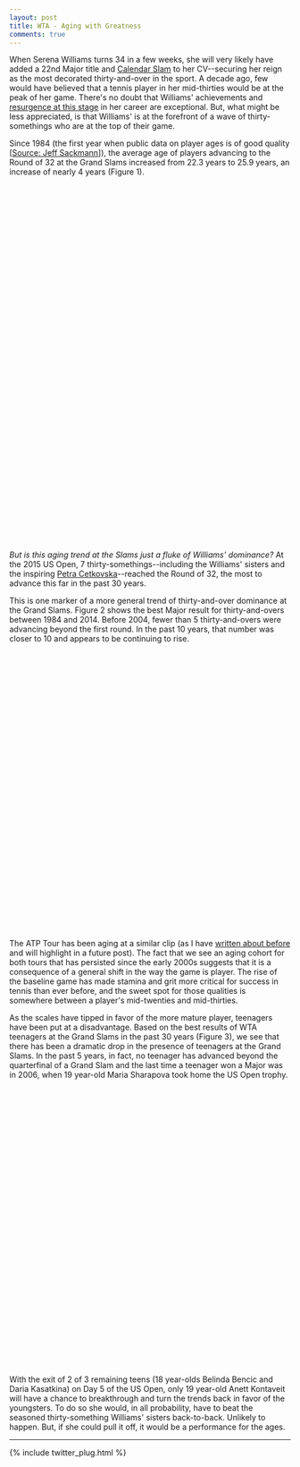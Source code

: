 ```yaml
---
layout: post
title: WTA - Aging with Greatness
comments: true
---
```


When Serena Williams turns 34 in a few weeks, she will very likely have added a 22nd Major title and [Calendar Slam](http://www.livetennis.com/category/livetennis-news/the-serena-calendar-slam-survives-an-american-scare-and-could-face-another-20150905-0009/) to her CV--securing her reign as the most decorated thirty-and-over in the sport. A decade ago, few would have believed that a tennis player in her mid-thirties would be at the peak of her game. There's no doubt that Williams' achievements and [resurgence at this stage](http://fivethirtyeight.com/features/serena-williams-and-the-difference-between-all-time-great-and-greatest-of-all-time/) in her career are exceptional. But, what might be less appreciated, is that Williams' is at the forefront of a wave of thirty-somethings who are at the top of their game.

Since 1984 (the first year when public data on player ages is of good quality [[Source: Jeff Sackmann](https://github.com/JeffSackmann/tennis_wta)]), the average age of players advancing to the Round of 32 at the Grand Slams increased from 22.3 years to 25.9 years, an increase of nearly 4 years (Figure 1). 

<script type="text/javascript">
 
// jsData 
function gvisDataScatterChartID8c63407e5f99 () {
var data = new google.visualization.DataTable();
var datajson =
[
 [
 1984,
22.3,
22.3 
],
[
 1985,
22.4,
22.1 
],
[
 1986,
22.2,
21.6 
],
[
 1987,
22.7,
21.9 
],
[
 1988,
22.6,
22.5 
],
[
 1989,
22.3,
22.7 
],
[
 1990,
22.1,
22.2 
],
[
 1991,
22.3,
23.2 
],
[
 1992,
22.7,
22.3 
],
[
 1993,
23,
23.7 
],
[
 1994,
23.4,
23.7 
],
[
 1995,
23.4,
24.2 
],
[
 1996,
23.7,
23.9 
],
[
 1997,
23.5,
23 
],
[
 1998,
23.4,
23.9 
],
[
 1999,
23.8,
23.8 
],
[
 2000,
23.7,
23.6 
],
[
 2001,
23.4,
23.7 
],
[
 2002,
23.8,
23.3 
],
[
 2003,
24,
24 
],
[
 2004,
24.3,
24.5 
],
[
 2005,
23.9,
23.7 
],
[
 2006,
23.4,
23.2 
],
[
 2007,
23,
22.2 
],
[
 2008,
23.6,
24.9 
],
[
 2009,
23.9,
23.7 
],
[
 2010,
24.7,
24.8 
],
[
 2011,
24.7,
24.8 
],
[
 2012,
25.3,
25.2 
],
[
 2013,
25.6,
25.4 
],
[
 2014,
25.4,
26.5 
],
[
 2015,
25.9,
null 
] 
];
data.addColumn('number','year');
data.addColumn('number','All Slams');
data.addColumn('number','US Open');
data.addRows(datajson);
return(data);
}
 
// jsDrawChart
function drawChartScatterChartID8c63407e5f99() {
var data = gvisDataScatterChartID8c63407e5f99();
var options = {};
options["allowHtml"] = true;
options["width"] =    840;
options["height"] =    640;
options["trendlines"] = {0:{type: 'exponential'}, 1: {type: 'exponential'}};
options["hAxis"] = {format: '####', title: 'Year', minValue : 1984, maxValue: 2015, 
			ticks: [1984, 1986, 1988, 1990, 1992, 1994, 1996, 1998, 2000, 2002, 2004, 2006, 2008, 2010, 2012, 2014]};
options["vAxis"] = {title: 'Mean Age', baseline: 20};
options["title"] = "Figure 1. Age Trends of WTA Players Advancing to Round 32, 1984 - 2015";
options["pointSize"] =     20;
options["series"] = [{color:'#FBC02D'}, {color: '#EF5350'}];
options["dataOpacity"] =    0.8;
options["chartArea"] = {left: '8%'};


    var chart = new google.visualization.ScatterChart(
    document.getElementById('ScatterChartID8c63407e5f99')
    );
    chart.draw(data,options);
    

}
  
 
// jsDisplayChart
(function() {
var pkgs = window.__gvisPackages = window.__gvisPackages || [];
var callbacks = window.__gvisCallbacks = window.__gvisCallbacks || [];
var chartid = "corechart";
  
// Manually see if chartid is in pkgs (not all browsers support Array.indexOf)
var i, newPackage = true;
for (i = 0; newPackage && i < pkgs.length; i++) {
if (pkgs[i] === chartid)
newPackage = false;
}
if (newPackage)
  pkgs.push(chartid);
  
// Add the drawChart function to the global list of callbacks
callbacks.push(drawChartScatterChartID8c63407e5f99);
})();
function displayChartScatterChartID8c63407e5f99() {
  var pkgs = window.__gvisPackages = window.__gvisPackages || [];
  var callbacks = window.__gvisCallbacks = window.__gvisCallbacks || [];
  window.clearTimeout(window.__gvisLoad);
  // The timeout is set to 100 because otherwise the container div we are
  // targeting might not be part of the document yet
  window.__gvisLoad = setTimeout(function() {
  var pkgCount = pkgs.length;
  google.load("visualization", "1", { packages:pkgs, callback: function() {
  if (pkgCount != pkgs.length) {
  // Race condition where another setTimeout call snuck in after us; if
  // that call added a package, we must not shift its callback
  return;
}
while (callbacks.length > 0)
callbacks.shift()();
} });
}, 100);
}
 
// jsFooter
</script>
 
<!-- jsChart -->  
<script type="text/javascript" src="https://www.google.com/jsapi?callback=displayChartScatterChartID8c63407e5f99"></script>
 
<!-- divChart -->
  
<div id="ScatterChartID8c63407e5f99" 
  style="width: 840; height: 640;">
</div>

_But is this aging trend at the Slams just a fluke of Williams' dominance?_ At the 2015 US Open, 7 thirty-somethings--including the Williams' sisters and the inspiring [Petra Cetkovska](http://www.usatoday.com/story/sports/tennis/2015/09/04/petra-cetkovska-upsets-caroline-wozniacki-us-open-second-round/71684826/)--reached the Round of 32, the most to advance this far in the past 30 years. 

This is one marker of a more general trend of thirty-and-over dominance at the Grand Slams. Figure 2 shows the best Major result for thirty-and-overs between 1984 and 2014. Before 2004, fewer than 5 thirty-and-overs were advancing beyond the first round. In the past 10 years, that number was closer to 10 and appears to be continuing to rise.

<script type="text/javascript">
 
// jsData 
function gvisDataColumnChartID8c6372019600 () {
var data = new google.visualization.DataTable();
var datajson =
[
 [
 "1984",
4,
1,
0,
1,
1,
0,
0 
],
[
 "1985",
3,
1,
1,
0,
0,
0,
1 
],
[
 "1986",
2,
0,
0,
1,
0,
0,
1 
],
[
 "1987",
3,
2,
1,
1,
1,
0,
1 
],
[
 "1988",
4,
1,
0,
0,
0,
2,
0 
],
[
 "1989",
5,
0,
0,
0,
1,
1,
0 
],
[
 "1990",
2,
1,
1,
0,
0,
0,
1 
],
[
 "1991",
3,
1,
1,
0,
0,
1,
0 
],
[
 "1992",
2,
2,
0,
0,
1,
0,
0 
],
[
 "1993",
2,
1,
0,
0,
1,
0,
0 
],
[
 "1994",
1,
1,
0,
1,
2,
1,
0 
],
[
 "1995",
6,
3,
1,
0,
0,
0,
0 
],
[
 "1996",
3,
3,
1,
1,
0,
0,
0 
],
[
 "1997",
2,
2,
2,
0,
0,
0,
0 
],
[
 "1998",
1,
3,
0,
0,
0,
1,
0 
],
[
 "1999",
0,
2,
0,
2,
0,
1,
0 
],
[
 "2000",
1,
0,
0,
1,
0,
0,
0 
],
[
 "2001",
2,
0,
0,
1,
0,
0,
0 
],
[
 "2002",
1,
3,
2,
0,
0,
0,
0 
],
[
 "2003",
3,
2,
1,
2,
0,
0,
0 
],
[
 "2004",
8,
3,
2,
1,
0,
0,
0 
],
[
 "2005",
3,
4,
4,
0,
0,
1,
0 
],
[
 "2006",
5,
4,
2,
1,
0,
0,
0 
],
[
 "2007",
7,
2,
0,
0,
0,
0,
0 
],
[
 "2008",
4,
4,
0,
1,
0,
0,
0 
],
[
 "2009",
6,
2,
0,
0,
0,
0,
0 
],
[
 "2010",
6,
3,
0,
1,
1,
0,
0 
],
[
 "2011",
5,
1,
1,
0,
0,
1,
0 
],
[
 "2012",
6,
3,
4,
0,
0,
0,
1 
],
[
 "2013",
4,
5,
1,
2,
1,
1,
1 
],
[
 "2014",
5,
5,
2,
1,
0,
0,
2 
] 
];
data.addColumn('string','year');
data.addColumn('number','R128');
data.addColumn('number','R64');
data.addColumn('number','R32');
data.addColumn('number','R16');
data.addColumn('number','QF');
data.addColumn('number','SF');
data.addColumn('number','F');
data.addRows(datajson);
return(data);
}
 
// jsDrawChart
function drawChartColumnChartID8c6372019600() {
var data = gvisDataColumnChartID8c6372019600();
var options = {};
options["allowHtml"] = true;
options["isStacked"] = true;
options["width"] =    800;
options["height"] =    500;
options["vAxis"] = {title: 'Count'};
options["chartArea"] = {left: '8%'};
options["title"] = "Figure 2. Best Major Results of WTA Thirty-and-Overs, 1984 - 2014";
options["colors"] = ['#FFEB3B', '#FBC02D', '#FF8F00','#FF6F00','#FF5252', '#EF5350','#D50000'];


    var chart = new google.visualization.ColumnChart(
    document.getElementById('ColumnChartID8c6372019600')
    );
    chart.draw(data,options);
    

}
  
 
// jsDisplayChart
(function() {
var pkgs = window.__gvisPackages = window.__gvisPackages || [];
var callbacks = window.__gvisCallbacks = window.__gvisCallbacks || [];
var chartid = "corechart";
  
// Manually see if chartid is in pkgs (not all browsers support Array.indexOf)
var i, newPackage = true;
for (i = 0; newPackage && i < pkgs.length; i++) {
if (pkgs[i] === chartid)
newPackage = false;
}
if (newPackage)
  pkgs.push(chartid);
  
// Add the drawChart function to the global list of callbacks
callbacks.push(drawChartColumnChartID8c6372019600);
})();
function displayChartColumnChartID8c6372019600() {
  var pkgs = window.__gvisPackages = window.__gvisPackages || [];
  var callbacks = window.__gvisCallbacks = window.__gvisCallbacks || [];
  window.clearTimeout(window.__gvisLoad);
  // The timeout is set to 100 because otherwise the container div we are
  // targeting might not be part of the document yet
  window.__gvisLoad = setTimeout(function() {
  var pkgCount = pkgs.length;
  google.load("visualization", "1", { packages:pkgs, callback: function() {
  if (pkgCount != pkgs.length) {
  // Race condition where another setTimeout call snuck in after us; if
  // that call added a package, we must not shift its callback
  return;
}
while (callbacks.length > 0)
callbacks.shift()();
} });
}, 100);
}
 
// jsFooter
</script>
 
<!-- jsChart -->  
<script type="text/javascript" src="https://www.google.com/jsapi?callback=displayChartColumnChartID8c6372019600"></script>
 
<!-- divChart -->
  
<div id="ColumnChartID8c6372019600" 
  style="width: 800; height: 500;">
</div>

The ATP Tour has been aging at a similar clip (as I have [written about before](http://www.degruyter.com/view/j/jqas.2014.10.issue-2/jqas-2013-0091/jqas-2013-0091.xml) and will highlight in a future post). The fact that we see an aging cohort for both tours that has persisted since the early 2000s suggests that it is a consequence of a general shift in the way the game is player. The rise of the baseline game has made stamina and grit more critical for success in tennis than ever before, and the sweet spot for those qualities is somewhere between a player's mid-twenties and mid-thirties.

As the scales have tipped in favor of the more mature player, teenagers have been put at a disadvantage. Based on the best results of WTA teenagers at the Grand Slams in the past 30 years (Figure 3), we see that there has been a dramatic drop in the presence of teenagers at the Grand Slams. In the past 5 years, in fact, no teenager has advanced beyond the quarterfinal of a Grand Slam and the last time a teenager won a Major was in 2006, when 19 year-old Maria Sharapova took home the US Open trophy.

<!-- jsHeader -->
<script type="text/javascript">
 
// jsData 
function gvisDataColumnChartID8c63461f1479 () {
var data = new google.visualization.DataTable();
var datajson =
[
 [
 "1984",
14,
13,
8,
4,
2,
1,
0 
],
[
 "1985",
14,
20,
6,
2,
3,
0,
0 
],
[
 "1986",
18,
9,
5,
4,
2,
0,
0 
],
[
 "1987",
18,
15,
11,
1,
1,
0,
1 
],
[
 "1988",
26,
11,
7,
5,
1,
2,
1 
],
[
 "1989",
18,
11,
8,
2,
3,
0,
2 
],
[
 "1990",
18,
15,
6,
3,
2,
1,
1 
],
[
 "1991",
14,
9,
7,
2,
2,
1,
1 
],
[
 "1992",
14,
6,
6,
4,
0,
0,
1 
],
[
 "1993",
13,
7,
4,
2,
1,
0,
1 
],
[
 "1994",
8,
5,
5,
1,
0,
1,
0 
],
[
 "1995",
12,
3,
4,
3,
0,
0,
0 
],
[
 "1996",
16,
5,
2,
2,
2,
0,
0 
],
[
 "1997",
15,
8,
2,
1,
1,
1,
2 
],
[
 "1998",
9,
9,
5,
1,
1,
0,
1 
],
[
 "1999",
12,
2,
3,
1,
3,
1,
2 
],
[
 "2000",
8,
8,
2,
2,
3,
1,
0 
],
[
 "2001",
7,
5,
4,
3,
0,
3,
0 
],
[
 "2002",
8,
6,
4,
4,
1,
0,
0 
],
[
 "2003",
10,
5,
3,
3,
0,
1,
0 
],
[
 "2004",
9,
8,
2,
1,
0,
0,
2 
],
[
 "2005",
15,
6,
4,
3,
1,
0,
0 
],
[
 "2006",
15,
6,
6,
1,
1,
0,
1 
],
[
 "2007",
8,
8,
3,
5,
1,
2,
0 
],
[
 "2008",
11,
9,
5,
3,
0,
0,
0 
],
[
 "2009",
17,
2,
4,
4,
1,
1,
0 
],
[
 "2010",
12,
3,
1,
1,
0,
0,
0 
],
[
 "2011",
7,
3,
0,
1,
0,
0,
0 
],
[
 "2012",
3,
3,
2,
0,
0,
0,
0 
],
[
 "2013",
14,
2,
2,
0,
1,
0,
0 
],
[
 "2014",
4,
5,
1,
1,
1,
0,
0 
] 
];
data.addColumn('string','year');
data.addColumn('number','R128');
data.addColumn('number','R64');
data.addColumn('number','R32');
data.addColumn('number','R16');
data.addColumn('number','QF');
data.addColumn('number','SF');
data.addColumn('number','F');
data.addRows(datajson);
return(data);
}
 
// jsDrawChart
function drawChartColumnChartID8c63461f1479() {
var data = gvisDataColumnChartID8c63461f1479();
var options = {};
options["allowHtml"] = true;
options["isStacked"] = true;
options["width"] =    800;
options["height"] =    500;
options["vAxis"] = {title: 'Count'};
options["chartArea"] = {left: '8%'};
options["title"] = "Figure 3. Best Major Results of WTA Teenagers, 1984 - 2014";
options["colors"] = ['#FFEB3B', '#FBC02D', '#FF8F00','#FF6F00','#FF5252', '#EF5350','#D50000'];


    var chart = new google.visualization.ColumnChart(
    document.getElementById('ColumnChartID8c63461f1479')
    );
    chart.draw(data,options);
    

}
  
 
// jsDisplayChart
(function() {
var pkgs = window.__gvisPackages = window.__gvisPackages || [];
var callbacks = window.__gvisCallbacks = window.__gvisCallbacks || [];
var chartid = "corechart";
  
// Manually see if chartid is in pkgs (not all browsers support Array.indexOf)
var i, newPackage = true;
for (i = 0; newPackage && i < pkgs.length; i++) {
if (pkgs[i] === chartid)
newPackage = false;
}
if (newPackage)
  pkgs.push(chartid);
  
// Add the drawChart function to the global list of callbacks
callbacks.push(drawChartColumnChartID8c63461f1479);
})();
function displayChartColumnChartID8c63461f1479() {
  var pkgs = window.__gvisPackages = window.__gvisPackages || [];
  var callbacks = window.__gvisCallbacks = window.__gvisCallbacks || [];
  window.clearTimeout(window.__gvisLoad);
  // The timeout is set to 100 because otherwise the container div we are
  // targeting might not be part of the document yet
  window.__gvisLoad = setTimeout(function() {
  var pkgCount = pkgs.length;
  google.load("visualization", "1", { packages:pkgs, callback: function() {
  if (pkgCount != pkgs.length) {
  // Race condition where another setTimeout call snuck in after us; if
  // that call added a package, we must not shift its callback
  return;
}
while (callbacks.length > 0)
callbacks.shift()();
} });
}, 100);
}
 
// jsFooter
</script>
 
<!-- jsChart -->  
<script type="text/javascript" src="https://www.google.com/jsapi?callback=displayChartColumnChartID8c63461f1479"></script>
 
<!-- divChart -->
  
<div id="ColumnChartID8c63461f1479" 
  style="width: 800; height: 500;">
</div>

With the exit of 2 of 3 remaining teens (18 year-olds Belinda Bencic and Daria Kasatkina) on Day 5 of the US Open, only 19 year-old Anett Kontaveit will have a chance to breakthrough and turn the trends back in favor of the youngsters. To do so she would, in all probability, have to beat the seasoned thirty-something Williams' sisters back-to-back. Unlikely to happen. But, if she could pull it off, it would be a performance for the ages.

---

{% include twitter_plug.html %}
